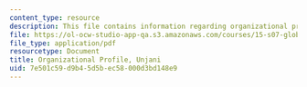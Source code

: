 ```yaml
---
content_type: resource
description: This file contains information regarding organizational profile.
file: https://ol-ocw-studio-app-qa.s3.amazonaws.com/courses/15-s07-globalhealth-lab-spring-2013/7e501c59d9b45d5bec58000d3bd148e9_MIT15_S07S13_org_prof_unj.pdf
file_type: application/pdf
resourcetype: Document
title: Organizational Profile, Unjani
uid: 7e501c59-d9b4-5d5b-ec58-000d3bd148e9
---
```


